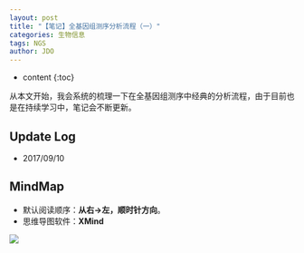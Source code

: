 ```yaml
---
layout: post
title: "【笔记】全基因组测序分析流程（一）"
categories: 生物信息
tags: NGS
author: JDO
---
```


* content
{:toc}

从本文开始，我会系统的梳理一下在全基因组测序中经典的分析流程，由于目前也是在持续学习中，笔记会不断更新。




## Update Log
- 2017/09/10

## MindMap
* 默认阅读顺序：**从右→左，顺时针方向**。
* 思维导图软件：**XMind**

![](https://raw.githubusercontent.com/woaielf/woaielf.github.io/master/_posts/Pic/1709/170910-1.png)




